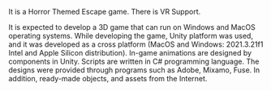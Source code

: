 It is a Horror Themed Escape game. There is VR Support.

It is expected to develop a 3D game that can run on Windows and MacOS operating systems. While developing the game, Unity platform was used, and it was developed as a cross platform (MacOS and Windows: 2021.3.21f1 Intel and Apple Silicon distribution). In-game animations are designed by components in Unity. Scripts are written in C# programming language. The designs were provided through programs such as Adobe, Mixamo, Fuse. In addition, ready-made objects, and assets from the Internet.
